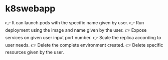 # k8swebapp
👉 It can launch pods with the specific name given by user. 
👉 Run deployment using the image and name given by the user. 
👉 Expose services on given user input port number. 
👉 Scale the replica according to user needs. 
👉 Delete the complete environment created. 
👉 Delete specific resources given by the user. 
